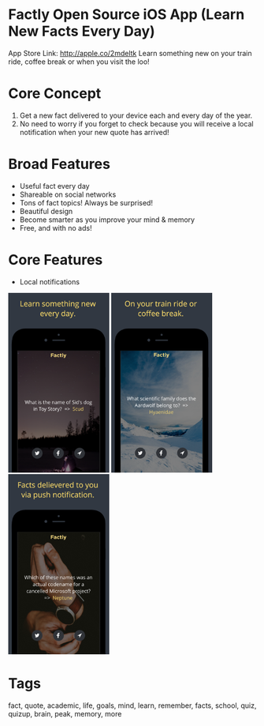 # Factly Open Source iOS App (Learn New Facts Every Day)

App Store Link: http://apple.co/2mdeltk
Learn something new on your train ride, coffee break or when you visit the loo!


# Core Concept
1. Get a new fact delivered to your device each and every day of the year. 
2. No need to worry if you forget to check because you will receive a local notification when your new quote has arrived!


# Broad Features
* Useful fact every day
* Shareable on social networks
* Tons of fact topics! Always be surprised!
* Beautiful design
* Become smarter as you improve your mind & memory
* Free, and with no ads!


# Core Features
* Local notifications


<img alt="Screenshot" width="205px" src="readme-assets/1.png">
<img alt="Screenshot2" width="205px" src="readme-assets/2.png">
<img alt="Screenshot3" width="205px" src="readme-assets/3.png">


# Tags
fact, quote, academic, life, goals, mind, learn, remember, facts, school, quiz, quizup, brain, peak, memory, more